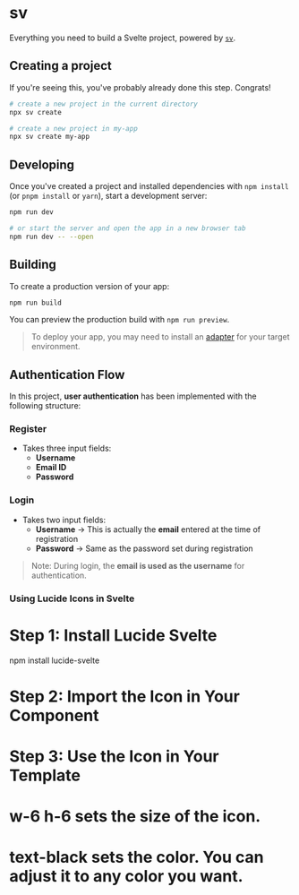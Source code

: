 # sv

Everything you need to build a Svelte project, powered by [`sv`](https://github.com/sveltejs/cli).

## Creating a project

If you're seeing this, you've probably already done this step. Congrats!

```sh
# create a new project in the current directory
npx sv create

# create a new project in my-app
npx sv create my-app
```

## Developing

Once you've created a project and installed dependencies with `npm install` (or `pnpm install` or `yarn`), start a development server:

```sh
npm run dev

# or start the server and open the app in a new browser tab
npm run dev -- --open
```

## Building

To create a production version of your app:

```sh
npm run build
```

You can preview the production build with `npm run preview`.

> To deploy your app, you may need to install an [adapter](https://svelte.dev/docs/kit/adapters) for your target environment.

## Authentication Flow

In this project, **user authentication** has been implemented with the following structure:

### Register

- Takes three input fields:
  - **Username**
  - **Email ID**
  - **Password**

### Login

- Takes two input fields:
  - **Username** → This is actually the **email** entered at the time of registration
  - **Password** → Same as the password set during registration

> Note: During login, the **email is used as the username** for authentication.

### Using Lucide Icons in Svelte

# Step 1: Install Lucide Svelte

npm install lucide-svelte

# Step 2: Import the Icon in Your Component

  <script>
    import { CalendarDays } from 'lucide-svelte';
  </script>

# Step 3: Use the Icon in Your Template

<CalendarDays class="w-6 h-6 text-black" />

# w-6 h-6 sets the size of the icon.

# text-black sets the color. You can adjust it to any color you want.
